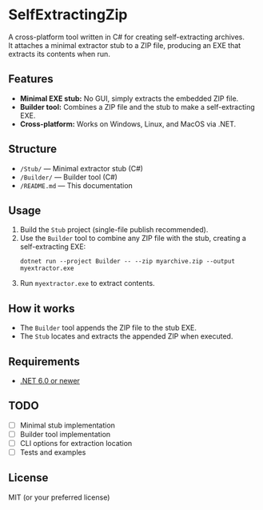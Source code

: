 # SelfExtractingZip

A cross-platform tool written in C# for creating self-extracting archives.  
It attaches a minimal extractor stub to a ZIP file, producing an EXE that extracts its contents when run.

## Features

- **Minimal EXE stub:** No GUI, simply extracts the embedded ZIP file.
- **Builder tool:** Combines a ZIP file and the stub to make a self-extracting EXE.
- **Cross-platform:** Works on Windows, Linux, and MacOS via .NET.

## Structure

- `/Stub/` — Minimal extractor stub (C#)
- `/Builder/` — Builder tool (C#)
- `/README.md` — This documentation

## Usage

1. Build the `Stub` project (single-file publish recommended).
2. Use the `Builder` tool to combine any ZIP file with the stub, creating a self-extracting EXE:
   ```
   dotnet run --project Builder -- --zip myarchive.zip --output myextractor.exe
   ```
3. Run `myextractor.exe` to extract contents.

## How it works

- The `Builder` tool appends the ZIP file to the stub EXE.
- The `Stub` locates and extracts the appended ZIP when executed.

## Requirements

- [.NET 6.0 or newer](https://dotnet.microsoft.com/download)

## TODO

- [ ] Minimal stub implementation
- [ ] Builder tool implementation
- [ ] CLI options for extraction location
- [ ] Tests and examples

## License

MIT (or your preferred license)